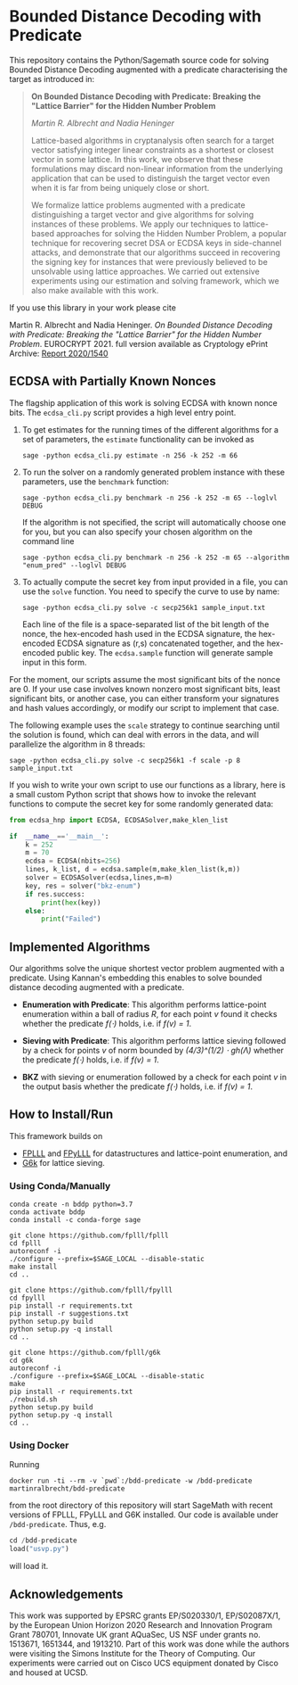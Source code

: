 # Bounded Distance Decoding with Predicate

This repository contains the Python/Sagemath source code for solving Bounded Distance Decoding augmented with a predicate characterising the target as introduced in:

> **On Bounded Distance Decoding with Predicate: Breaking the "Lattice Barrier" for the Hidden Number Problem**  
>
> *Martin R. Albrecht and Nadia Heninger*  
>
> Lattice-based algorithms in cryptanalysis often search for a target vector satisfying integer linear constraints as a shortest or closest vector in some lattice.  In this work, we observe that these formulations may discard non-linear information from the underlying application that can be used to distinguish the target vector even when it is far from being uniquely close or short.  
>
> We formalize lattice problems augmented with a predicate distinguishing a target vector and give algorithms for solving instances of these problems. We apply our techniques to lattice-based approaches for solving the Hidden Number Problem, a popular technique for recovering secret DSA or ECDSA keys in side-channel attacks, and demonstrate that our algorithms succeed in recovering the signing key for instances that were previously believed to be unsolvable using lattice approaches. We carried out extensive experiments using our estimation and solving framework, which we also make available with this work.

If you use this library in your work please cite

  Martin R. Albrecht and Nadia Heninger. *On Bounded Distance Decoding with Predicate: Breaking the "Lattice Barrier" for the Hidden Number Problem*. EUROCRYPT 2021. full version available as Cryptology ePrint Archive: [Report 2020/1540](https://ia.cr/2020/1540)

## ECDSA with Partially Known Nonces

The flagship application of this work is solving ECDSA with known nonce bits. The `ecdsa_cli.py` script provides a high level entry point.

1. To get estimates for the running times of the different algorithms for a set of parameters, the `estimate` functionality can be invoked as

    ``` shell
    sage -python ecdsa_cli.py estimate -n 256 -k 252 -m 66
    ```

2. To run the solver on a randomly generated problem instance with these parameters, use the `benchmark` function:

    ``` shell
    sage -python ecdsa_cli.py benchmark -n 256 -k 252 -m 65 --loglvl DEBUG
    ```

    If the algorithm is not specified, the script will automatically choose one for you, but you can also specify your chosen algorithm on the command line

    ``` shell
    sage -python ecdsa_cli.py benchmark -n 256 -k 252 -m 65 --algorithm "enum_pred" --loglvl DEBUG
    ```

3. To actually compute the secret key from input provided in a file, you can use the `solve` function. You need to specify the curve to use by name:

    ``` shell
    sage -python ecdsa_cli.py solve -c secp256k1 sample_input.txt
    ```

    Each line of the file is a space-separated list of the bit length of the nonce, the hex-encoded hash used in the ECDSA signature, the hex-encoded ECDSA signature as (r,s) concatenated together, and the hex-encoded public key.  The `ecdsa.sample` function will generate sample input in this form.

For the moment, our scripts assume the most significant bits of the nonce are 0. If your use case involves known nonzero most significant bits, least significant bits, or another case, you can either transform your signatures and hash values accordingly, or modify our script to implement that case.

The following example uses the `scale` strategy to continue searching until the solution is found, which can deal with errors in the data, and will parallelize the algorithm in 8 threads:

``` shell
sage -python ecdsa_cli.py solve -c secp256k1 -f scale -p 8 sample_input.txt
```

If you wish to write your own script to use our functions as a library, here is a small custom Python script that shows how to invoke the relevant functions to compute the secret key for some randomly generated data:
``` python
from ecdsa_hnp import ECDSA, ECDSASolver,make_klen_list

if  __name__=='__main__':
    k = 252
    m = 70
    ecdsa = ECDSA(nbits=256)
    lines, k_list, d = ecdsa.sample(m,make_klen_list(k,m))
    solver = ECDSASolver(ecdsa,lines,m=m)
    key, res = solver("bkz-enum")
    if res.success:
        print(hex(key))
    else:
        print("Failed")
```

## Implemented Algorithms

Our algorithms solve the unique shortest vector problem augmented with a predicate. Using Kannan's embedding this enables to solve bounded distance decoding augmented with a predicate.

- **Enumeration with Predicate**: This algorithm performs lattice-point enumeration within a ball of radius *R*, for each point *v* found it checks whether the predicate *f(⋅)* holds, i.e. if *f(v) = 1*.

- **Sieving with Predicate**: This algorithm performs lattice sieving followed by a check for points *v* of norm bounded by *(4/3)^(1/2) ⋅ gh(Λ)* whether the predicate *f(⋅)* holds, i.e. if *f(v) = 1*.

- **BKZ** with sieving or enumeration followed by a check for each point *v* in the output basis whether the predicate *f(⋅)* holds, i.e. if *f(v) = 1*.

## How to Install/Run

This framework builds on

- [FPLLL](https://github.com/fplll/fplll) and [FPyLLL](https://github.com/fplll/fpylll) for datastructures and lattice-point enumeration, and
- [G6k](https://github.com/fplll/g6k) for lattice sieving.

### Using Conda/Manually

``` shell
conda create -n bddp python=3.7
conda activate bddp
conda install -c conda-forge sage

git clone https://github.com/fplll/fplll
cd fplll
autoreconf -i
./configure --prefix=$SAGE_LOCAL --disable-static
make install
cd ..

git clone https://github.com/fplll/fpylll
cd fpylll
pip install -r requirements.txt
pip install -r suggestions.txt
python setup.py build
python setup.py -q install
cd ..
    
git clone https://github.com/fplll/g6k
cd g6k
autoreconf -i
./configure --prefix=$SAGE_LOCAL --disable-static
make
pip install -r requirements.txt
./rebuild.sh
python setup.py build
python setup.py -q install 
cd ..
```

### Using Docker

Running

``` shell
docker run -ti --rm -v `pwd`:/bdd-predicate -w /bdd-predicate martinralbrecht/bdd-predicate
```

from the root directory of this repository  will start SageMath with recent versions of FPLLL, FPyLLL and G6K installed. Our code is available under `/bdd-predicate`. Thus, e.g.

``` python
cd /bdd-predicate
load("usvp.py")
```

will load it.

## Acknowledgements

This work was supported by EPSRC grants EP/S020330/1, EP/S02087X/1, by the European Union Horizon 2020 Research and Innovation Program Grant 780701, Innovate UK grant AQuaSec, US NSF under grants no. 1513671, 1651344, and 1913210. Part of this work was done while the authors were visiting the Simons Institute for the Theory of Computing. Our experiments were carried out on Cisco UCS equipment donated by Cisco and housed at UCSD.
